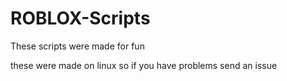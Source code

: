 # ROBLOX-Scripts

These scripts were made for fun

these were made on linux so if you have problems send an issue

